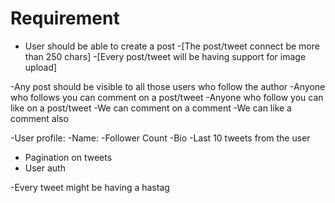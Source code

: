 # Requirement

- User should be able to create a post
    -[The post/tweet connect be more than 250 chars]
    -[Every post/tweet will be having support for image upload]

-Any post should be visible to all those users who follow the author
-Anyone who follows you can comment on a post/tweet 
-Anyone who follow you can like on a post/tweet
-We can comment on a comment
-We can like a comment also

-User profile:
    -Name:
    -Follower Count
    -Bio
    -Last 10 tweets from the user

- Pagination on tweets
- User auth

-Every tweet might be having a hastag